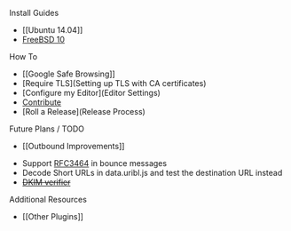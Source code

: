 Install Guides
* [[Ubuntu 14.04]]
* [FreeBSD 10](http://www.tnpi.net/wiki/MT6_SMTP)

How To
* [[Google Safe Browsing]]
* [Require TLS](Setting up TLS with CA certificates)
* [Configure my Editor](Editor Settings)
* [Contribute](Contributing)
* [Roll a Release](Release Process)


Future Plans / TODO
* [[Outbound Improvements]]
- Support [RFC3464](http://tools.ietf.org/html/rfc3464) in bounce messages
- Decode Short URLs in data.uribl.js and test the destination URL instead
- ~~[DKIM verifier](https://github.com/baudehlo/Haraka/blob/master/plugins/dkim_verify.js)~~


Additional Resources
* [[Other Plugins]]